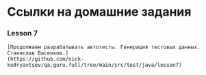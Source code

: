 # Ссылки на домашние задания
### Lesson 7
    [Продолжаем разрабатывать автотесты. Генерация тестовых данных. Станислав Васенков.]
    (https://github.com/nick-kudryavtsev/qa.guru.full/tree/main/src/test/java/lesson7)
    